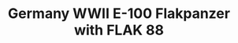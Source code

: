---
layout: product
title: "Germany WWII E-100 Flakpanzer with FLAK 88"
price: "2000" 
desc: "Maketa"
img_path: "/assets/img/UA72067.webp"
brand: "N/A"
available: false
special_offer: false
new: false
soon: false
cat: "010000"
subcat: "013300"
subsubcat: "0N/A"
sifra: "UA72067"
popular: false
spec: false
---